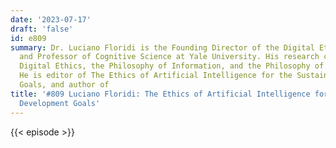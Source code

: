```yaml
---
date: '2023-07-17'
draft: 'false'
id: e809
summary: Dr. Luciano Floridi is the Founding Director of the Digital Ethics Center
  and Professor of Cognitive Science at Yale University. His research concerns primarily
  Digital Ethics, the Philosophy of Information, and the Philosophy of Technology.
  He is editor of The Ethics of Artificial Intelligence for the Sustainable Development
  Goals, and author of
title: '#809 Luciano Floridi: The Ethics of Artificial Intelligence for the Sustainable
  Development Goals'
---
```

{{< episode >}}
